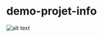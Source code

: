 # demo-projet-info

![alt text](https://github.com/AlexandreBidon/demo-projet-info/blob/main/image.jpg?raw=true)